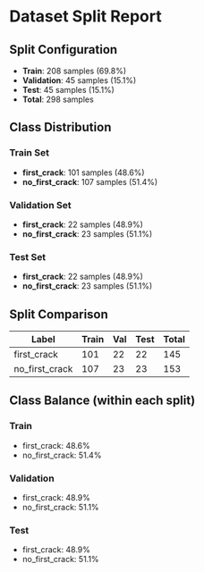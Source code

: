 # Dataset Split Report

## Split Configuration

- **Train**: 208 samples (69.8%)
- **Validation**: 45 samples (15.1%)
- **Test**: 45 samples (15.1%)
- **Total**: 298 samples

## Class Distribution

### Train Set

- **first_crack**: 101 samples (48.6%)
- **no_first_crack**: 107 samples (51.4%)

### Validation Set

- **first_crack**: 22 samples (48.9%)
- **no_first_crack**: 23 samples (51.1%)

### Test Set

- **first_crack**: 22 samples (48.9%)
- **no_first_crack**: 23 samples (51.1%)

## Split Comparison

| Label | Train | Val | Test | Total |
|-------|-------|-----|------|-------|
| first_crack | 101 | 22 | 22 | 145 |
| no_first_crack | 107 | 23 | 23 | 153 |

## Class Balance (within each split)

### Train

- first_crack: 48.6%
- no_first_crack: 51.4%

### Validation

- first_crack: 48.9%
- no_first_crack: 51.1%

### Test

- first_crack: 48.9%
- no_first_crack: 51.1%
